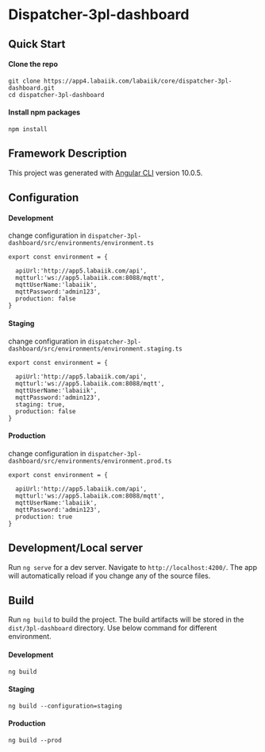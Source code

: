 # Dispatcher-3pl-dashboard 


## Quick Start


#### Clone the repo

```shell 
git clone https://app4.labaiik.com/labaiik/core/dispatcher-3pl-dashboard.git
cd dispatcher-3pl-dashboard
```

#### Install npm packages
```shell 
npm install
```


## Framework Description

This project was generated with [Angular CLI](https://github.com/angular/angular-cli) version 10.0.5.

## Configuration
#### Development
change configuration in `dispatcher-3pl-dashboard/src/environments/environment.ts`
```shell
export const environment = {

  apiUrl:'http://app5.labaiik.com/api',
  mqtturl:'ws://app5.labaiik.com:8088/mqtt',
  mqttUserName:'labaiik',
  mqttPassword:'admin123',
  production: false
}
```

#### Staging
change configuration in `dispatcher-3pl-dashboard/src/environments/environment.staging.ts`
```shell
export const environment = {

  apiUrl:'http://app5.labaiik.com/api',
  mqtturl:'ws://app5.labaiik.com:8088/mqtt',
  mqttUserName:'labaiik',
  mqttPassword:'admin123',
  staging: true,
  production: false
}
```

#### Production
change configuration in `dispatcher-3pl-dashboard/src/environments/environment.prod.ts`
```shell
export const environment = {

  apiUrl:'http://app5.labaiik.com/api',
  mqtturl:'ws://app5.labaiik.com:8088/mqtt',
  mqttUserName:'labaiik',
  mqttPassword:'admin123',
  production: true
}
```
## Development/Local server

Run `ng serve` for a dev server. Navigate to `http://localhost:4200/`. The app will automatically reload if you change any of the source files.


## Build

Run `ng build` to build the project. The build artifacts will be stored in the `dist/3pl-dashboard` directory. Use below command for different environment.

#### Development
```shell
ng build
```

#### Staging
```shell
ng build --configuration=staging
```

#### Production
```shell
ng build --prod
```